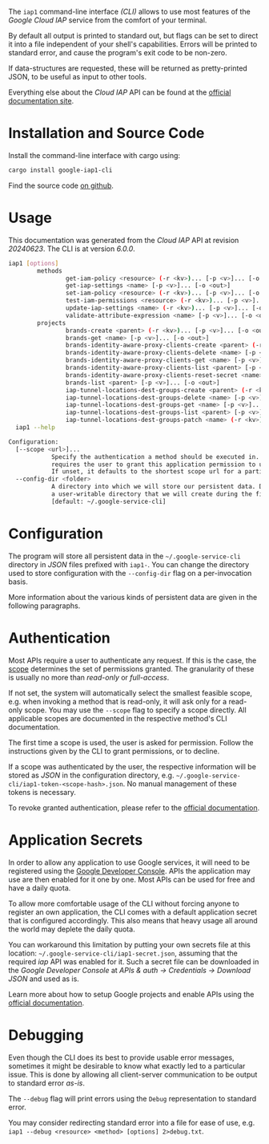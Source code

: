 <!---
DO NOT EDIT !
This file was generated automatically from 'src/generator/templates/cli/README.md.mako'
DO NOT EDIT !
-->
The `iap1` command-line interface *(CLI)* allows to use most features of the *Google Cloud IAP* service from the comfort of your terminal.

By default all output is printed to standard out, but flags can be set to direct it into a file independent of your shell's
capabilities. Errors will be printed to standard error, and cause the program's exit code to be non-zero.

If data-structures are requested, these will be returned as pretty-printed JSON, to be useful as input to other tools.

Everything else about the *Cloud IAP* API can be found at the
[official documentation site](https://cloud.google.com/iap).

# Installation and Source Code

Install the command-line interface with cargo using:

```bash
cargo install google-iap1-cli
```

Find the source code [on github](https://github.com/Byron/google-apis-rs/tree/main/gen/iap1-cli).

# Usage

This documentation was generated from the *Cloud IAP* API at revision *20240623*. The CLI is at version *6.0.0*.

```bash
iap1 [options]
        methods
                get-iam-policy <resource> (-r <kv>)... [-p <v>]... [-o <out>]
                get-iap-settings <name> [-p <v>]... [-o <out>]
                set-iam-policy <resource> (-r <kv>)... [-p <v>]... [-o <out>]
                test-iam-permissions <resource> (-r <kv>)... [-p <v>]... [-o <out>]
                update-iap-settings <name> (-r <kv>)... [-p <v>]... [-o <out>]
                validate-attribute-expression <name> [-p <v>]... [-o <out>]
        projects
                brands-create <parent> (-r <kv>)... [-p <v>]... [-o <out>]
                brands-get <name> [-p <v>]... [-o <out>]
                brands-identity-aware-proxy-clients-create <parent> (-r <kv>)... [-p <v>]... [-o <out>]
                brands-identity-aware-proxy-clients-delete <name> [-p <v>]... [-o <out>]
                brands-identity-aware-proxy-clients-get <name> [-p <v>]... [-o <out>]
                brands-identity-aware-proxy-clients-list <parent> [-p <v>]... [-o <out>]
                brands-identity-aware-proxy-clients-reset-secret <name> (-r <kv>)... [-p <v>]... [-o <out>]
                brands-list <parent> [-p <v>]... [-o <out>]
                iap-tunnel-locations-dest-groups-create <parent> (-r <kv>)... [-p <v>]... [-o <out>]
                iap-tunnel-locations-dest-groups-delete <name> [-p <v>]... [-o <out>]
                iap-tunnel-locations-dest-groups-get <name> [-p <v>]... [-o <out>]
                iap-tunnel-locations-dest-groups-list <parent> [-p <v>]... [-o <out>]
                iap-tunnel-locations-dest-groups-patch <name> (-r <kv>)... [-p <v>]... [-o <out>]
  iap1 --help

Configuration:
  [--scope <url>]...
            Specify the authentication a method should be executed in. Each scope
            requires the user to grant this application permission to use it.
            If unset, it defaults to the shortest scope url for a particular method.
  --config-dir <folder>
            A directory into which we will store our persistent data. Defaults to
            a user-writable directory that we will create during the first invocation.
            [default: ~/.google-service-cli]

```

# Configuration

The program will store all persistent data in the `~/.google-service-cli` directory in *JSON* files prefixed with `iap1-`.  You can change the directory used to store configuration with the `--config-dir` flag on a per-invocation basis.

More information about the various kinds of persistent data are given in the following paragraphs.

# Authentication

Most APIs require a user to authenticate any request. If this is the case, the [scope][scopes] determines the
set of permissions granted. The granularity of these is usually no more than *read-only* or *full-access*.

If not set, the system will automatically select the smallest feasible scope, e.g. when invoking a
method that is read-only, it will ask only for a read-only scope.
You may use the `--scope` flag to specify a scope directly.
All applicable scopes are documented in the respective method's CLI documentation.

The first time a scope is used, the user is asked for permission. Follow the instructions given
by the CLI to grant permissions, or to decline.

If a scope was authenticated by the user, the respective information will be stored as *JSON* in the configuration
directory, e.g. `~/.google-service-cli/iap1-token-<scope-hash>.json`. No manual management of these tokens
is necessary.

To revoke granted authentication, please refer to the [official documentation][revoke-access].

# Application Secrets

In order to allow any application to use Google services, it will need to be registered using the
[Google Developer Console][google-dev-console]. APIs the application may use are then enabled for it
one by one. Most APIs can be used for free and have a daily quota.

To allow more comfortable usage of the CLI without forcing anyone to register an own application, the CLI
comes with a default application secret that is configured accordingly. This also means that heavy usage
all around the world may deplete the daily quota.

You can workaround this limitation by putting your own secrets file at this location:
`~/.google-service-cli/iap1-secret.json`, assuming that the required *iap* API
was enabled for it. Such a secret file can be downloaded in the *Google Developer Console* at
*APIs & auth -> Credentials -> Download JSON* and used as is.

Learn more about how to setup Google projects and enable APIs using the [official documentation][google-project-new].


# Debugging

Even though the CLI does its best to provide usable error messages, sometimes it might be desirable to know
what exactly led to a particular issue. This is done by allowing all client-server communication to be
output to standard error *as-is*.

The `--debug` flag will print errors using the `Debug` representation to standard error.

You may consider redirecting standard error into a file for ease of use, e.g. `iap1 --debug <resource> <method> [options] 2>debug.txt`.


[scopes]: https://developers.google.com/+/api/oauth#scopes
[revoke-access]: http://webapps.stackexchange.com/a/30849
[google-dev-console]: https://console.developers.google.com/
[google-project-new]: https://developers.google.com/console/help/new/
